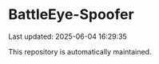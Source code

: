 # BattleEye-Spoofer

Last updated: 2025-06-04 16:29:35

This repository is automatically maintained.
